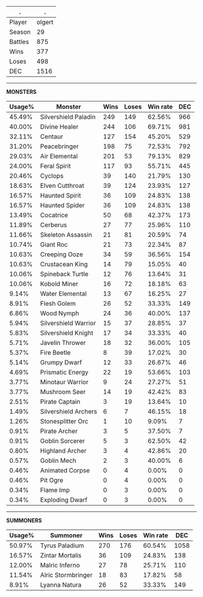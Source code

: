 .|.
|-|-
Player|olgert
Season|29
Battles|875
Wins|377
Loses|498
DEC|1516

---
**MONSTERS**

Usage%|Monster|Wins|Loses|Win rate|DEC|
-|-|-|-|-|-|
45.49%|Silvershield Paladin|249|149|62.56%|966|
40.00%|Divine Healer|244|106|69.71%|981|
32.11%|Centaur|127|154|45.20%|529|
31.20%|Peacebringer|198|75|72.53%|792|
29.03%|Air Elemental|201|53|79.13%|829|
24.00%|Feral Spirit|117|93|55.71%|445|
20.46%|Cyclops|39|140|21.79%|130|
18.63%|Elven Cutthroat|39|124|23.93%|127|
16.57%|Haunted Spirit|36|109|24.83%|138|
16.57%|Haunted Spider|36|109|24.83%|138|
13.49%|Cocatrice|50|68|42.37%|173|
11.89%|Cerberus|27|77|25.96%|110|
11.66%|Skeleton Assassin|21|81|20.59%|74|
10.74%|Giant Roc|21|73|22.34%|87|
10.63%|Creeping Ooze|34|59|36.56%|154|
10.63%|Crustacean King|14|79|15.05%|40|
10.06%|Spineback Turtle|12|76|13.64%|31|
10.06%|Kobold Miner|16|72|18.18%|63|
9.14%|Water Elemental|13|67|16.25%|27|
8.91%|Flesh Golem|26|52|33.33%|149|
6.86%|Wood Nymph|24|36|40.00%|137|
5.94%|Silvershield Warrior|15|37|28.85%|37|
5.83%|Silvershield Knight|17|34|33.33%|40|
5.71%|Javelin Thrower|18|32|36.00%|105|
5.37%|Fire Beetle|8|39|17.02%|30|
5.14%|Grumpy Dwarf|12|33|26.67%|46|
4.69%|Prismatic Energy|22|19|53.66%|103|
3.77%|Minotaur Warrior|9|24|27.27%|51|
3.77%|Mushroom Seer|14|19|42.42%|83|
2.51%|Pirate Captain|3|19|13.64%|10|
1.49%|Silvershield Archers|6|7|46.15%|18|
1.26%|Stonesplitter Orc|1|10|9.09%|7|
0.91%|Pirate Archer|3|5|37.50%|7|
0.91%|Goblin Sorcerer|5|3|62.50%|42|
0.80%|Highland Archer|3|4|42.86%|20|
0.57%|Goblin Mech|2|3|40.00%|6|
0.46%|Animated Corpse|0|4|0.00%|0|
0.46%|Pit Ogre|0|4|0.00%|0|
0.34%|Flame Imp|0|3|0.00%|0|
0.34%|Exploding Dwarf|0|3|0.00%|0|

---
**SUMMONERS**

Usage%|Summoner|Wins|Loses|Win rate|DEC|
-|-|-|-|-|-|
50.97%|Tyrus Paladium|270|176|60.54%|1058|
16.57%|Zintar Mortalis|36|109|24.83%|138|
12.00%|Malric Inferno|27|78|25.71%|110|
11.54%|Alric Stormbringer|18|83|17.82%|58|
8.91%|Lyanna Natura|26|52|33.33%|149|
